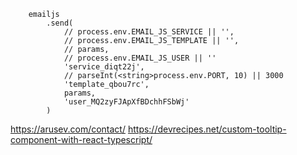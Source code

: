     	emailjs
    		.send(
    			// process.env.EMAIL_JS_SERVICE || '',
    			// process.env.EMAIL_JS_TEMPLATE || '',
    			// params,
    			// process.env.EMAIL_JS_USER || ''
    			'service_diqt22j',
    			// parseInt(<string>process.env.PORT, 10) || 3000
    			'template_qbou7rc',
    			params,
    			'user_MQ2zyFJApXfBDchhFSbWj'
    		)

https://arusev.com/contact/
https://devrecipes.net/custom-tooltip-component-with-react-typescript/
